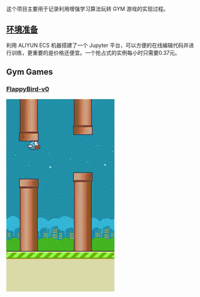 这个项目主要用于记录利用增强学习算法玩转 GYM 游戏的实现过程。

## [环境准备](setting_env.md)

利用 ALIYUN ECS 机器搭建了一个 Jupyter 平台，可以方便的在线编辑代码并进行训练，更重要的是价格还便宜。一个抢占式的实例每小时只需要0.37元。

## Gym Games

### [FlappyBird-v0](FlappyBird-v0/README.MD)

![](./FlappyBird-v0/dqn_agent.gif)


